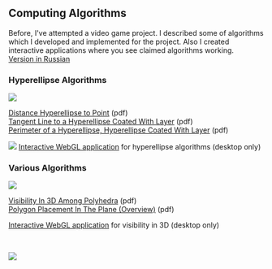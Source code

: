 
## Computing Algorithms

Before, I've attempted a video game project. I described some of algorithms which I developed and implemented for the project. Also I created interactive applications where you see claimed algorithms working.<br>
[Version in Russian](/papers/ru/)


### Hyperellipse Algorithms

[<img src="https://apingis.github.io/img/hypercylinder1a.jpg">](https://apingis.github.io/img/hypercylinder1a-big.jpg)

[Distance Hyperellipse to Point](https://apingis.github.io/papers/Hyperellipse-ClosestPoint-202403-4.pdf) (pdf)<br>
[Tangent Line to a Hyperellipse Coated With Layer](https://apingis.github.io/papers/CoatedHyperellipse-TangentPoint-202403-4.pdf) (pdf)<br>
[Perimeter of a Hyperellipse, Hyperellipse Coated With Layer](https://apingis.github.io/papers/Hyperellipse-Perimeter-202403-4.pdf) (pdf)

<img src="https://apingis.github.io/img/check-mark-green.png"> [Interactive WebGL application](https://apingis.github.io/v2/index-demo1.html) for hyperellipse algorithms (desktop only)


### Various Algorithms

[<img src="https://apingis.github.io/img/intersections.png">](https://apingis.github.io/img/intersections-big.png)

[Visibility In 3D Among Polyhedra](https://apingis.github.io/papers/VisibilityIn3DAmongPolyhedra-202406-2.pdf) (pdf)<br>
[Polygon Placement In The Plane (Overview)](https://apingis.github.io/papers/PolygonPlacement-Overview-202412.pdf) (pdf)<br>

[Interactive WebGL application](https://apingis.github.io/v2/index-demo2.html) for visibility in 3D (desktop only)

&nbsp;

[<img src="https://apingis.github.io/img/supportme.png">](https://www.patreon.com/apingis)


